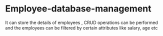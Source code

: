 # Employee-database-management
It can store the details of employees , CRUD operations can be performed and the employees can be filtered by certain attributes like salary, age etc

